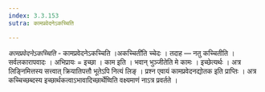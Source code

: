 ```yaml
---
index: 3.3.153
sutra: कामप्रवेदनेऽकच्चिति

---
```

_कामप्रवेदनेऽकच्चिति_ - कामप्रवेदनेऽकच्चिति ।अकच्चिती॑ति च्चेदः । तदाह —  नतु कच्चितीति । सर्वलकारापवादः । अभिप्रायः = इच्छा । काम इति । भवान् भुञ्जीतेति मे कामः । इच्छेत्यर्थः । अत्र लिङ्निमित्तस्य सत्त्वात् क्रियातिपत्तौ भूतेऽपि नित्यं लिङ् । प्रश्न एवायं कामप्रवेदनद्योतक इति प्राप्तिः । अत्र कच्चिच्छब्दस्य इच्छार्थकत्वाऽभावादिच्छार्थेष्विति वक्ष्यमाणं नाऽत्र प्रवर्तते ।
